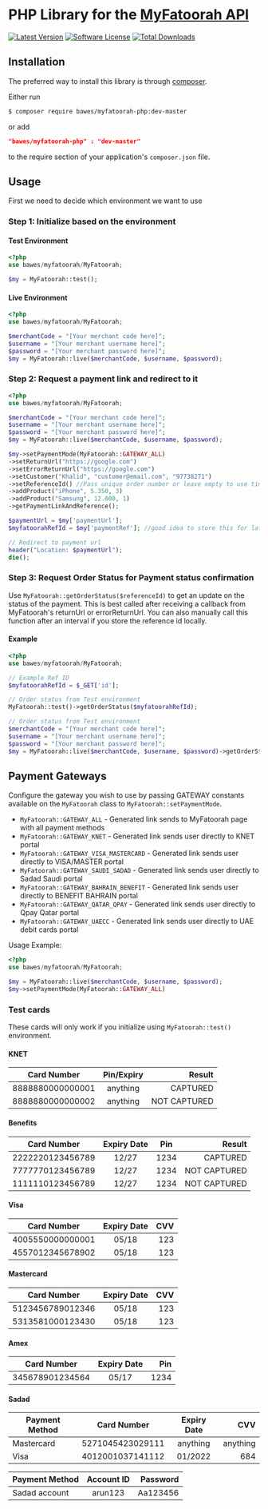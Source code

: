 # PHP Library for the [MyFatoorah API](https://myfatoorah.readme.io/docs)

[![Latest Version](https://img.shields.io/github/tag/BAWES/myfatoorah-php.svg?style=flat-square&label=release)](https://github.com/BAWES/myfatoorah-php/tags)
[![Software License](https://img.shields.io/github/license/BAWES/myfatoorah-php.svg?style=flat-square)](LICENSE)
[![Total Downloads](https://img.shields.io/packagist/dt/BAWES/myfatoorah-php.svg?style=flat-square)](https://packagist.org/packages/bawes/myfatoorah-php)


## Installation

The preferred way to install this library is through [composer](http://getcomposer.org/download/).

Either run

```bash
$ composer require bawes/myfatoorah-php:dev-master
```
or add

```json
"bawes/myfatoorah-php" : "dev-master"
```

to the require section of your application's `composer.json` file.


## Usage

First we need to decide which environment we want to use

### Step 1: Initialize based on the environment

#### Test Environment
```php
<?php
use bawes/myfatoorah/MyFatoorah;

$my = MyFatoorah::test();
```

#### Live Environment
```php
<?php
use bawes/myfatoorah/MyFatoorah;

$merchantCode = "[Your merchant code here]";
$username = "[Your merchant username here]";
$password = "[Your merchant password here]";
$my = MyFatoorah::live($merchantCode, $username, $password);
```

### Step 2: Request a payment link and redirect to it
```php
<?php
use bawes/myfatoorah/MyFatoorah;

$merchantCode = "[Your merchant code here]";
$username = "[Your merchant username here]";
$password = "[Your merchant password here]";
$my = MyFatoorah::live($merchantCode, $username, $password);

$my->setPaymentMode(MyFatoorah::GATEWAY_ALL)
->setReturnUrl("https://google.com")
->setErrorReturnUrl("https://google.com")
->setCustomer("Khalid", "customer@email.com", "97738271")
->setReferenceId() //Pass unique order number or leave empty to use time()
->addProduct("iPhone", 5.350, 3)
->addProduct("Samsung", 12.000, 1)
->getPaymentLinkAndReference();

$paymentUrl = $my['paymentUrl'];
$myfatoorahRefId = $my['paymentRef']; //good idea to store this for later status checks

// Redirect to payment url
header("Location: $paymentUrl");
die();

```

### Step 3: Request Order Status for Payment status confirmation

Use `MyFatoorah::getOrderStatus($referenceId)` to get an update on the status of the payment.
This is best called after receiving a callback from MyFatoorah's returnUrl or errorReturnUrl.
You can also manually call this function after an interval if you store the reference id locally.

#### Example
```php
<?php
use bawes/myfatoorah/MyFatoorah;

// Example Ref ID
$myfatoorahRefId = $_GET['id'];

// Order status from Test environment
MyFatoorah::test()->getOrderStatus($myfatoorahRefId);

// Order status from Test environment
$merchantCode = "[Your merchant code here]";
$username = "[Your merchant username here]";
$password = "[Your merchant password here]";
$my = MyFatoorah::live($merchantCode, $username, $password)->getOrderStatus($myfatoorahRefId);

```

## Payment Gateways

Configure the gateway you wish to use by passing GATEWAY constants available on the `MyFatoorah` class to `MyFatoorah::setPaymentMode`.

* `MyFatoorah::GATEWAY_ALL` - Generated link sends to MyFatoorah page with all payment methods
* `MyFatoorah::GATEWAY_KNET` - Generated link sends user directly to KNET portal
* `MyFatoorah::GATEWAY_VISA_MASTERCARD` - Generated link sends user directly to VISA/MASTER portal
* `MyFatoorah::GATEWAY_SAUDI_SADAD` - Generated link sends user directly to Sadad Saudi portal
* `MyFatoorah::GATEWAY_BAHRAIN_BENEFIT` - Generated link sends user directly to BENEFIT BAHRAIN portal
* `MyFatoorah::GATEWAY_QATAR_QPAY` - Generated link sends user directly to Qpay Qatar portal
* `MyFatoorah::GATEWAY_UAECC` - Generated link sends user directly to UAE debit cards portal


Usage Example:
```php
<?php
use bawes/myfatoorah/MyFatoorah;

$my = MyFatoorah::live($merchantCode, $username, $password);
$my->setPaymentMode(MyFatoorah::GATEWAY_ALL)
```

### Test cards

These cards will only work if you initialize using `MyFatoorah::test()` environment.

#### KNET

| Card Number   | Pin/Expiry     | Result  |
| ------------- |:-------------:| -----:|
| 8888880000000001     | anything      | CAPTURED |
| 8888880000000002     | anything      |   NOT CAPTURED |

#### Benefits

| Card Number   | Expiry Date     | Pin  | Result  |
| ------------- |:-------------:| :-----:| --------:|
| 2222220123456789     | 12/27 |  1234    | CAPTURED |
| 7777770123456789     | 12/27 |  1234   |   NOT CAPTURED |
| 1111110123456789     | 12/27 |  1234   |   NOT CAPTURED |

#### Visa

| Card Number   | Expiry Date     | CVV  |
| ------------- |:-------------:| -----:|
| 4005550000000001     | 05/18      | 123 |
| 4557012345678902     | 05/18      |   123 |

#### Mastercard

| Card Number   | Expiry Date     | CVV  |
| ------------- |:-------------:| -----:|
| 5123456789012346     | 05/18      | 123 |
| 5313581000123430     | 05/18      | 123 |

#### Amex

| Card Number   | Expiry Date     | Pin  |
| ------------- |:-------------:| -----:|
| 345678901234564     | 05/17      | 1234 |

#### Sadad

| Payment Method   | Card Number   | Expiry Date     | CVV  |
| ------------- |:-------------:|:-------------:| -----:|
| Mastercard | 5271045423029111     | anything      | anything |
| Visa | 4012001037141112     | 01/2022      |  684 |


| Payment Method   | Account ID   | Password     |
| ------------- |:-------------:| -----:|
| Sadad account | arun123     | Aa123456      |
